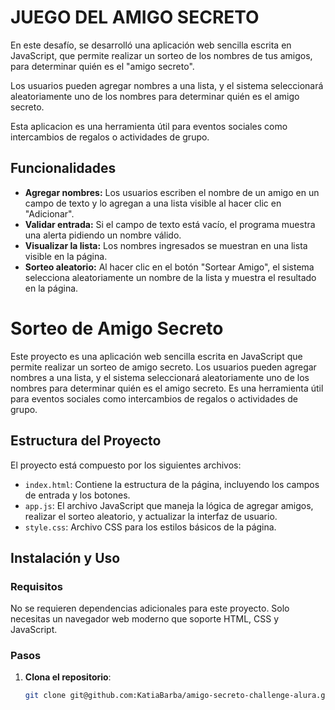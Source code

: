 <h1>JUEGO DEL AMIGO SECRETO</h1>

En este desafío, se desarrolló una aplicación web sencilla escrita en JavaScript, que permite realizar un sorteo de los nombres de tus amigos, para determinar quién es el "amigo secreto".

Los usuarios pueden agregar nombres a una lista, y el sistema seleccionará aleatoriamente uno de los nombres para determinar quién es el amigo secreto.

Esta aplicacion es una herramienta útil para eventos sociales como intercambios de regalos o actividades de grupo.

## Funcionalidades
- **Agregar nombres:** Los usuarios escriben el nombre de un amigo en un campo de texto y lo agregan a una lista visible al hacer clic en "Adicionar".
- **Validar entrada:** Si el campo de texto está vacío, el programa muestra una alerta pidiendo un nombre válido.
- **Visualizar la lista:** Los nombres ingresados se muestran en una lista visible en la página.
- **Sorteo aleatorio:** Al hacer clic en el botón "Sortear Amigo", el sistema selecciona aleatoriamente un nombre de la lista y muestra el resultado en la página.

# Sorteo de Amigo Secreto

Este proyecto es una aplicación web sencilla escrita en JavaScript que permite realizar un sorteo de amigo secreto. Los usuarios pueden agregar nombres a una lista, y el sistema seleccionará aleatoriamente uno de los nombres para determinar quién es el amigo secreto. Es una herramienta útil para eventos sociales como intercambios de regalos o actividades de grupo.

## Estructura del Proyecto

El proyecto está compuesto por los siguientes archivos:

- `index.html`: Contiene la estructura de la página, incluyendo los campos de entrada y los botones.
- `app.js`: El archivo JavaScript que maneja la lógica de agregar amigos, realizar el sorteo aleatorio, y actualizar la interfaz de usuario.
- `style.css`: Archivo CSS para los estilos básicos de la página.

## Instalación y Uso

### Requisitos

No se requieren dependencias adicionales para este proyecto. Solo necesitas un navegador web moderno que soporte HTML, CSS y JavaScript.

### Pasos

1. **Clona el repositorio**:
   ```bash
   git clone git@github.com:KatiaBarba/amigo-secreto-challenge-alura.git
